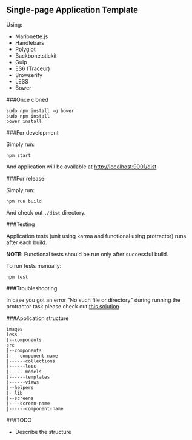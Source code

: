 Single-page Application Template
--------------------------------

Using:

 - Marionette.js
 - Handlebars
 - Polyglot
 - Backbone.stickit
 - Gulp
 - ES6 (Traceur)
 - Browserify
 - LESS
 - Bower


###Once cloned

    sudo npm install -g bower
    sudo npm install
    bower install


###For development

Simply run:

    npm start

And application will be available at [http://localhost:9001/dist](http://localhost:9001/dist)


###For release

Simply run:

    npm run build

And check out `./dist` directory.


###Testing

Application tests (unit using karma and functional using protractor) runs after each build.

**NOTE**: Functional tests should be run only after successful build.

To run tests manually:

    npm test


###Troubleshooting

In case you got an error "No such file or directory" during running the protractor task please
check out [this solution](https://github.com/joyent/node/issues/3911#issuecomment-8956154).


###Application structure

    images
    less
    |--components
    src
    |--components
    |----component-name
    |------collections
    |------less
    |------models
    |------templates
    |------views
    |--helpers
    |--lib
    |--screens
    |----screen-name
    |------component-name


###TODO

 - Describe the structure
